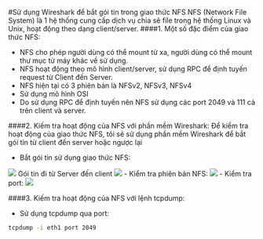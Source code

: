 #Sử dụng Wireshark để bắt gói tin trong giao thức NFS
NFS (Network File System) là 1 hệ thống cung cấp dịch vụ chia sẻ file trong hệ thống Linux và Unix, hoạt động theo dạng client/server.
####1. Một số đặc điểm của giao thức NFS:
- NFS cho phép người dùng có thể mount từ xa, người dùng có thể mount thư mục từ máy khác về sử dụng.
- NFS hoạt động theo mô hình client/server, sử dụng RPC để định tuyến request từ Client đến Server.
- NFS hiện tại có 3 phiên bản là NFSv2, NFSv3, NFSv4
- Sử dụng mô hình OSI
- Do sử dụng RPC để định tuyến nên NFS sử dụng các port 2049 và 111 cả trên client và server.

####2. Kiếm tra hoạt động của NFS với phần mềm Wireshark:
Để kiểm tra hoạt động của giao thức NFS, tôi sẽ sử dụng phần mềm Wireshark để bắt gói tin từ client đến server hoặc ngược lại
- Bắt gói tin sử dụng giao thức NFS:
<img src="http://i.imgur.com/dWiixNC.png">
Gói tin đi từ Server đến client
<img src="http://i.imgur.com/FDnuk9t.png">
- Kiểm tra phiên bản NFS:
<img src="http://i.imgur.com/KnyryWA.png">
- Kiểm tra port:
<img src="http://i.imgur.com/VFmEuNS.png">

####3. Kiếm tra hoạt động của NFS với lệnh tcpdump:
- Sử dụng tcpdump qua port:
```sh
tcpdump -i eth1 port 2049
```


